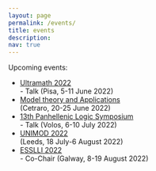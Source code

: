 ```yaml
---
layout: page
permalink: /events/
title: events
description: 
nav: true
---
```


Upcoming events:

<ul>
  <li><a href="https://www.ultramath.it">Ultramath 2022</a></li> - Talk (Pisa, 5-11 June 2022)
  <li><a href="https://www.matfis.unicampania.it/home-model-theory">Model theory and Applications</a></li> (Cetraro, 20-25 June 2022)
  <li><a href="http://panhellenic-logic-symposium.org/13/">13th Panhellenic Logic Symposium</a></li> - Talk (Volos, 6-10 July 2022)
  <li><a href="https://conferences.leeds.ac.uk/unimod/">UNIMOD 2022</a></li> (Leeds, 18 July-6 August 2022)
  <li><a href="https://2022.esslli.eu">ESSLLI 2022</a></li> - Co-Chair (Galway, 8-19 August 2022)
</ul>
